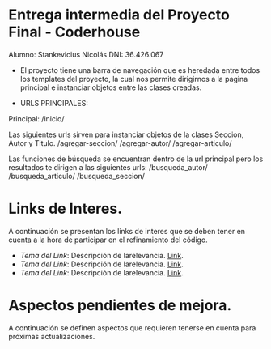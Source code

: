 # Entrega intermedia del Proyecto Final - Coderhouse

Alumno: Stankevicius Nicolás
DNI: 36.426.067

* El proyecto tiene una barra de navegación que es heredada entre todos los templates del proyecto, la cual nos permite dirigirnos a la pagina principal e instanciar objetos entre las clases creadas.


* URLS PRINCIPALES:

Principal:
/inicio/

Las siguientes urls sirven para instanciar objetos de la clases Seccion, Autor y Titulo.
/agregar-seccion/
/agregar-autor/ 
/agregar-articulo/

Las funciones de búsqueda se encuentran dentro de la url principal pero los resultados te dirigen a las siguientes urls:
/busqueda_autor/
/busqueda_articulo/
/busqueda_seccion/


# Links de Interes.
A continuación se presentan los links de interes que se deben tener en cuenta a la hora de participar en el
refinamiento del código.
- *Tema del Link*: Descripción de larelevancia. [Link](https://ejemplo.com).
- *Tema del Link*: Descripción de larelevancia. [Link](https://ejemplo.com).
- *Tema del Link*: Descripción de larelevancia. [Link](https://ejemplo.com).

# Aspectos pendientes de mejora.
A continuación se definen aspectos que requieren tenerse en cuenta para próximas actualizaciones.